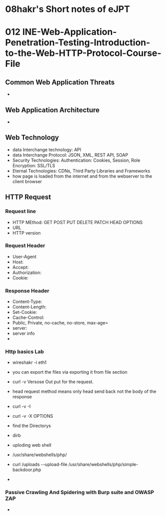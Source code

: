 # 08hakr's Short notes of eJPT
# 012 INE-Web-Application-Penetration-Testing-Introduction-to-the-Web-HTTP-Protocol-Course-File
## Common Web Application Threats
- 
## Web Application Architecture
-  
## Web Technology
- data Interchange technology: API
- data Interchange Protocol: JSON, XML, REST API, SOAP
- Security Technologies: Authentication: Cookies, Session, Role Encryption: SSL/TLS
- Eternal Technologies: CDNs, Third Party Libraries and Frameworks
- how page is loaded from the internet and from the webserver to the client browser

## HTTP Request
### Request line
- HTTP MEthod: GET POST PUT DELETE PATCH HEAD OPTIONS
- URL
- HTTP version
### Request Header
- User-Agent
- Host:
- Accept:
- Authorization:
- Cookie:
### Response Header
- Content-Type:
- Content-Length:
- Set-Cookie:
- Cache-Control:
 - Public, Private, no-cache, no-store, max-age=<seconds>
- server:
 - server info
-
### Http basics Lab
- wireshakr -i eth1
- you can export the files via exporting it from file section
- curl -v <URL> Versose Out put for the request.
- head request method means only head send back not the body of the response
 - curl -v -I <URL>
-  curl -v -X OPTIONS <URL>

- find the Directorys
 - dirb <URL>
- uploding web shell
 - /usr/share/webshells/php/
 - curl <URL>/uploads --upload-file /usr/share/webshells/php/simple-backdoor.php
 -
### Passive Crawling And Spidering with Burp suite and OWASP ZAP
- 


